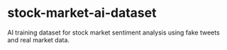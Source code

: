 # stock-market-ai-dataset
AI training dataset for stock market sentiment analysis using fake tweets and real market data.

